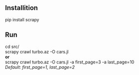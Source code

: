 ## Installition
pip install scrapy<br />

## Run
cd src/<br />
scrapy crawl turbo.az -O cars.jl<br />
**or**<br />
scrapy crawl turbo.az -O cars.jl -a first_page=3 -a last_page=10<br />
*Default: first_page=1, last_page=2*